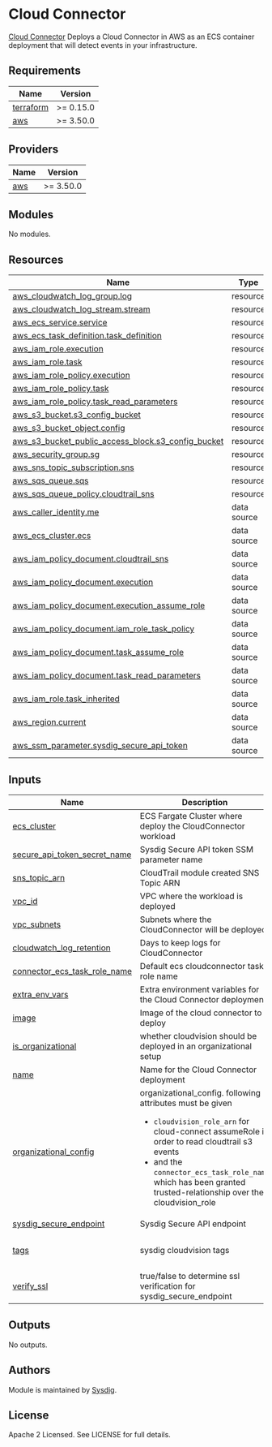 # Cloud Connector

[Cloud Connector](https://github.com/sysdiglabs/cloud-connector)
Deploys a Cloud Connector in AWS as an ECS container deployment that will detect events in your infrastructure.


<!-- BEGINNING OF PRE-COMMIT-TERRAFORM DOCS HOOK -->
## Requirements

| Name | Version |
|------|---------|
| <a name="requirement_terraform"></a> [terraform](#requirement\_terraform) | >= 0.15.0 |
| <a name="requirement_aws"></a> [aws](#requirement\_aws) | >= 3.50.0 |

## Providers

| Name | Version |
|------|---------|
| <a name="provider_aws"></a> [aws](#provider\_aws) | >= 3.50.0 |

## Modules

No modules.

## Resources

| Name | Type |
|------|------|
| [aws_cloudwatch_log_group.log](https://registry.terraform.io/providers/hashicorp/aws/latest/docs/resources/cloudwatch_log_group) | resource |
| [aws_cloudwatch_log_stream.stream](https://registry.terraform.io/providers/hashicorp/aws/latest/docs/resources/cloudwatch_log_stream) | resource |
| [aws_ecs_service.service](https://registry.terraform.io/providers/hashicorp/aws/latest/docs/resources/ecs_service) | resource |
| [aws_ecs_task_definition.task_definition](https://registry.terraform.io/providers/hashicorp/aws/latest/docs/resources/ecs_task_definition) | resource |
| [aws_iam_role.execution](https://registry.terraform.io/providers/hashicorp/aws/latest/docs/resources/iam_role) | resource |
| [aws_iam_role.task](https://registry.terraform.io/providers/hashicorp/aws/latest/docs/resources/iam_role) | resource |
| [aws_iam_role_policy.execution](https://registry.terraform.io/providers/hashicorp/aws/latest/docs/resources/iam_role_policy) | resource |
| [aws_iam_role_policy.task](https://registry.terraform.io/providers/hashicorp/aws/latest/docs/resources/iam_role_policy) | resource |
| [aws_iam_role_policy.task_read_parameters](https://registry.terraform.io/providers/hashicorp/aws/latest/docs/resources/iam_role_policy) | resource |
| [aws_s3_bucket.s3_config_bucket](https://registry.terraform.io/providers/hashicorp/aws/latest/docs/resources/s3_bucket) | resource |
| [aws_s3_bucket_object.config](https://registry.terraform.io/providers/hashicorp/aws/latest/docs/resources/s3_bucket_object) | resource |
| [aws_s3_bucket_public_access_block.s3_config_bucket](https://registry.terraform.io/providers/hashicorp/aws/latest/docs/resources/s3_bucket_public_access_block) | resource |
| [aws_security_group.sg](https://registry.terraform.io/providers/hashicorp/aws/latest/docs/resources/security_group) | resource |
| [aws_sns_topic_subscription.sns](https://registry.terraform.io/providers/hashicorp/aws/latest/docs/resources/sns_topic_subscription) | resource |
| [aws_sqs_queue.sqs](https://registry.terraform.io/providers/hashicorp/aws/latest/docs/resources/sqs_queue) | resource |
| [aws_sqs_queue_policy.cloudtrail_sns](https://registry.terraform.io/providers/hashicorp/aws/latest/docs/resources/sqs_queue_policy) | resource |
| [aws_caller_identity.me](https://registry.terraform.io/providers/hashicorp/aws/latest/docs/data-sources/caller_identity) | data source |
| [aws_ecs_cluster.ecs](https://registry.terraform.io/providers/hashicorp/aws/latest/docs/data-sources/ecs_cluster) | data source |
| [aws_iam_policy_document.cloudtrail_sns](https://registry.terraform.io/providers/hashicorp/aws/latest/docs/data-sources/iam_policy_document) | data source |
| [aws_iam_policy_document.execution](https://registry.terraform.io/providers/hashicorp/aws/latest/docs/data-sources/iam_policy_document) | data source |
| [aws_iam_policy_document.execution_assume_role](https://registry.terraform.io/providers/hashicorp/aws/latest/docs/data-sources/iam_policy_document) | data source |
| [aws_iam_policy_document.iam_role_task_policy](https://registry.terraform.io/providers/hashicorp/aws/latest/docs/data-sources/iam_policy_document) | data source |
| [aws_iam_policy_document.task_assume_role](https://registry.terraform.io/providers/hashicorp/aws/latest/docs/data-sources/iam_policy_document) | data source |
| [aws_iam_policy_document.task_read_parameters](https://registry.terraform.io/providers/hashicorp/aws/latest/docs/data-sources/iam_policy_document) | data source |
| [aws_iam_role.task_inherited](https://registry.terraform.io/providers/hashicorp/aws/latest/docs/data-sources/iam_role) | data source |
| [aws_region.current](https://registry.terraform.io/providers/hashicorp/aws/latest/docs/data-sources/region) | data source |
| [aws_ssm_parameter.sysdig_secure_api_token](https://registry.terraform.io/providers/hashicorp/aws/latest/docs/data-sources/ssm_parameter) | data source |

## Inputs

| Name | Description | Type | Default | Required |
|------|-------------|------|---------|:--------:|
| <a name="input_ecs_cluster"></a> [ecs\_cluster](#input\_ecs\_cluster) | ECS Fargate Cluster where deploy the CloudConnector workload | `string` | n/a | yes |
| <a name="input_secure_api_token_secret_name"></a> [secure\_api\_token\_secret\_name](#input\_secure\_api\_token\_secret\_name) | Sysdig Secure API token SSM parameter name | `string` | n/a | yes |
| <a name="input_sns_topic_arn"></a> [sns\_topic\_arn](#input\_sns\_topic\_arn) | CloudTrail module created SNS Topic ARN | `string` | n/a | yes |
| <a name="input_vpc_id"></a> [vpc\_id](#input\_vpc\_id) | VPC where the workload is deployed | `string` | n/a | yes |
| <a name="input_vpc_subnets"></a> [vpc\_subnets](#input\_vpc\_subnets) | Subnets where the CloudConnector will be deployed | `list(string)` | n/a | yes |
| <a name="input_cloudwatch_log_retention"></a> [cloudwatch\_log\_retention](#input\_cloudwatch\_log\_retention) | Days to keep logs for CloudConnector | `number` | `5` | no |
| <a name="input_connector_ecs_task_role_name"></a> [connector\_ecs\_task\_role\_name](#input\_connector\_ecs\_task\_role\_name) | Default ecs cloudconnector task role name | `string` | `"connector-ECSTaskRole"` | no |
| <a name="input_extra_env_vars"></a> [extra\_env\_vars](#input\_extra\_env\_vars) | Extra environment variables for the Cloud Connector deployment | `map(string)` | `{}` | no |
| <a name="input_image"></a> [image](#input\_image) | Image of the cloud connector to deploy | `string` | `"sysdiglabs/cloud-connector:latest"` | no |
| <a name="input_is_organizational"></a> [is\_organizational](#input\_is\_organizational) | whether cloudvision should be deployed in an organizational setup | `bool` | `false` | no |
| <a name="input_name"></a> [name](#input\_name) | Name for the Cloud Connector deployment | `string` | `"connector"` | no |
| <a name="input_organizational_config"></a> [organizational\_config](#input\_organizational\_config) | organizational\_config. following attributes must be given<br><ul><li>`cloudvision_role_arn` for cloud-connect assumeRole in order to read cloudtrail s3 events</li><li>and the `connector_ecs_task_role_name` which has been granted trusted-relationship over the cloudvision\_role</li></ul> | <pre>object({<br>    cloudvision_role_arn         = string<br>    connector_ecs_task_role_name = string<br>  })</pre> | <pre>{<br>  "cloudvision_role_arn": null,<br>  "connector_ecs_task_role_name": null<br>}</pre> | no |
| <a name="input_sysdig_secure_endpoint"></a> [sysdig\_secure\_endpoint](#input\_sysdig\_secure\_endpoint) | Sysdig Secure API endpoint | `string` | `"https://secure.sysdig.com"` | no |
| <a name="input_tags"></a> [tags](#input\_tags) | sysdig cloudvision tags | `map(string)` | <pre>{<br>  "product": "sysdig-cloudvision"<br>}</pre> | no |
| <a name="input_verify_ssl"></a> [verify\_ssl](#input\_verify\_ssl) | true/false to determine ssl verification for sysdig\_secure\_endpoint | `bool` | `true` | no |

## Outputs

No outputs.
<!-- END OF PRE-COMMIT-TERRAFORM DOCS HOOK -->

## Authors

Module is maintained by [Sysdig](https://sysdig.com).

## License

Apache 2 Licensed. See LICENSE for full details.
